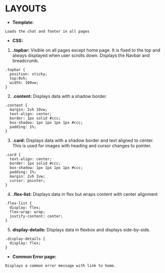# LAYOUTS

- **Template:**
```
Loads the chat and footer in all pages
```

- **CSS:**

1. **.topbar:** Visible on all pages except home page. It is fixed to the top and always displayed when user scrolls down. Displays the Navbar and breadcrumb.
```
.topbar {
  position: sticky;
  top:0vh;
  width: 100vw;
}
```

2. **.content:** Displays data with a shadow border.
```
.content {
  margin: 2vh 10vw;
  text-align: center;
  border: 1px solid #ccc;
  box-shadow: 1px 1px 1px 1px #ccc;
  padding: 1%;
}
```

3. **.card:** Displays data with a shadow border and text aligned to center. This is used for images with heading and cursor changes to pointer.
```
.card {
  text-align: center;
  border: 1px solid #ccc;
  box-shadow: 1px 1px 1px 1px #ccc;
  padding: 1%;
  margin: 2vh 2vw;
  cursor: pointer;
}
```

4. **.flex-list:** Displays data in flex but wraps content with center alignment
```
.flex-list {
  display: flex;
  flex-wrap: wrap;
  justify-content: center;
}
```

5. **display-details:** Displays data in flexbox and displays side-by-side.
```
.display-details {
  display: flex;
}
```

- **Common Error page:**
```
Displays a common error message with link to home.
```